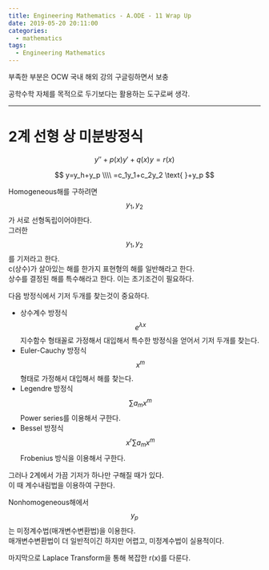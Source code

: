 ```yaml
---
title: Engineering Mathematics - A.ODE - 11 Wrap Up
date: 2019-05-20 20:11:00
categories:
  - mathematics
tags:
  - Engineering Mathematics
---
```


부족한 부분은 OCW 국내 해외 강의 구글링하면서 보충

공학수학 자체를 목적으로 두기보다는 활용하는 도구로써 생각.

---

# 2계 선형 상 미분방정식

$$y''+p(x)y'+q(x)y=r(x)$$

$$
y=y_h+y_p \\\\
=c_1y_1+c_2y_2 \text{  }+y_p
$$

Homogeneous해를 구하려면 $$y_1,y_2$$가 서로 선형독립이어야한다.  
그러한 $$y_1,y_2$$를 기저라고 한다.  
c(상수)가 살아있는 해를 한가지 표현형의 해를 일반해라고 한다.  
상수를 결정된 해를 특수해라고 한다. 이는 초기조건이 필요하다.

다음 방정식에서 기저 두개를 찾는것이 중요하다.

- 상수계수 방정식  
  $$e^{\lambda x}$$ 지수함수 형태꼴로 가정해서 대입해서 특수한 방정식을 얻어서 기저 두개를 찾는다.
- Euler-Cauchy 방정식  
  $$x^m$$ 형태로 가정해서 대입해서 해를 찾는다.
- Legendre 방정식  
  $$\sum a_m x^m$$ Power series를 이용해서 구한다.
- Bessel 방정식  
  $$x^r \sum a_m x^m$$ Frobenius 방식을 이용해서 구한다.

그러나 2계에서 가끔 기저가 하나만 구해질 때가 있다.  
이 때 계수내림법을 이용하여 구한다.

Nonhomogeneous해에서 $$y_p$$는 미정계수법(매개변수변환법)을 이용한다.  
매개변수변환법이 더 일반적이긴 하지만 어렵고, 미정계수법이 실용적이다.

마지막으로 Laplace Transform을 통해 복잡한 r(x)를 다룬다.
